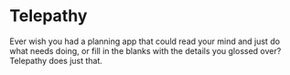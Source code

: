 # Telepathy

Ever wish you had a planning app that could read your mind and just do what needs doing, or fill in the blanks with the details you glossed over? Telepathy does just that.
